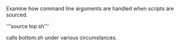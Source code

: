 Examine how command line arguments are handled when scripts are sourced.

'''source top.sh'''

calls bottom.sh under various circumstances.
